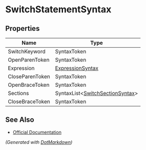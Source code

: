 # SwitchStatementSyntax

## Properties

| Name            | Type                                                       |
| --------------- | ---------------------------------------------------------- |
| SwitchKeyword   | SyntaxToken                                                |
| OpenParenToken  | SyntaxToken                                                |
| Expression      | [ExpressionSyntax](ExpressionSyntax.md)                    |
| CloseParenToken | SyntaxToken                                                |
| OpenBraceToken  | SyntaxToken                                                |
| Sections        | SyntaxList\<[SwitchSectionSyntax](SwitchSectionSyntax.md)> |
| CloseBraceToken | SyntaxToken                                                |

## See Also

* [Official Documentation](https://docs.microsoft.com/en-us/dotnet/api/microsoft.codeanalysis.csharp.syntax.switchstatementsyntax)


*\(Generated with [DotMarkdown](http://github.com/JosefPihrt/DotMarkdown)\)*
